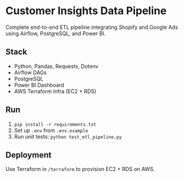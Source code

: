 
# Customer Insights Data Pipeline

Complete end-to-end ETL pipeline integrating Shopify and Google Ads using Airflow, PostgreSQL, and Power BI.

## Stack
- Python, Pandas, Requests, Dotenv
- Airflow DAGs
- PostgreSQL
- Power BI Dashboard
- AWS Terraform Infra (EC2 + RDS)

## Run
1. `pip install -r requirements.txt`
2. Set up `.env` from `.env.example`
3. Run unit tests: `python test_etl_pipeline.py`

## Deployment
Use Terraform in `/terraform` to provision EC2 + RDS on AWS.
